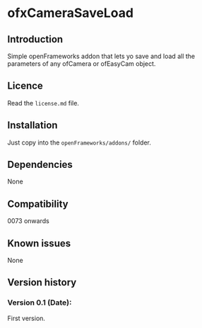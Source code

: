 ofxCameraSaveLoad
=====================================

Introduction
------------
Simple openFrameworks addon that lets yo save and load all the parameters of any ofCamera or ofEasyCam object.

Licence
-------
Read the `license.md` file.

Installation
------------
Just copy into the `openFrameworks/addons/` folder.

Dependencies
------------
None

Compatibility
------------
0073 onwards

Known issues
------------
None

Version history
------------

### Version 0.1 (Date):
First version.


